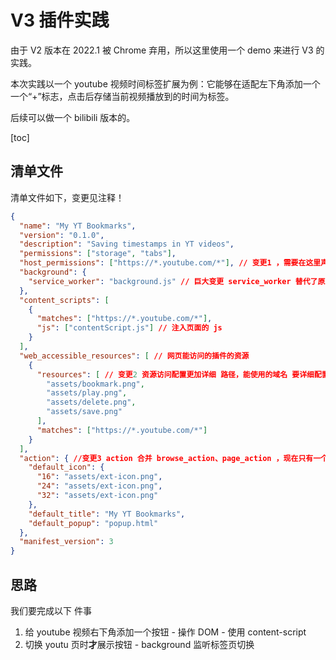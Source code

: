 # V3 插件实践

由于 V2 版本在 2022.1 被 Chrome 弃用，所以这里使用一个 demo 来进行 V3 的实践。

本次实践以一个 youtube 视频时间标签扩展为例：它能够在适配左下角添加一个一个“+”标志，点击后存储当前视频播放到的时间为标签。

后续可以做一个 bilibili 版本的。

[toc]

## 清单文件

清单文件如下，变更见注释！

```json
{
  "name": "My YT Bookmarks",
  "version": "0.1.0",
  "description": "Saving timestamps in YT videos",
  "permissions": ["storage", "tabs"],
  "host_permissions": ["https://*.youtube.com/*"], // 变更1 ，需要在这里声明作用的域名而不是 permissions 中
  "background": {
    "service_worker": "background.js" // 巨大变更 service_worker 替代了原来的 background pages
  },
  "content_scripts": [
    {
      "matches": ["https://*.youtube.com/*"],
      "js": ["contentScript.js"] // 注入页面的 js
    }
  ],
  "web_accessible_resources": [ // 网页能访问的插件的资源
    {
      "resources": [ // 变更2 资源访问配置更加详细 路径，能使用的域名 要详细配置
        "assets/bookmark.png",
        "assets/play.png",
        "assets/delete.png",
        "assets/save.png"
      ],
      "matches": ["https://*.youtube.com/*"]
    }
  ],
  "action": { //变更3 action 合并 browse_action、page_action ，现在只有一个 action 了
    "default_icon": {
      "16": "assets/ext-icon.png",
      "24": "assets/ext-icon.png",
      "32": "assets/ext-icon.png"
    },
    "default_title": "My YT Bookmarks",
    "default_popup": "popup.html"
  },
  "manifest_version": 3
}
```

## 思路

我们要完成以下 件事

1. 给 youtube 视频右下角添加一个按钮 - 操作 DOM - 使用 content-script
2. 切换 youtu 页时**才**展示按钮 - background 监听标签页切换